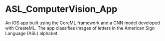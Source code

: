 # ASL_ComputerVision_App
An iOS app built using the CoreML framework and a CNN model developed with CreateML. The app classifies images of letters in the American Sign Language (ASL) alphabet.
